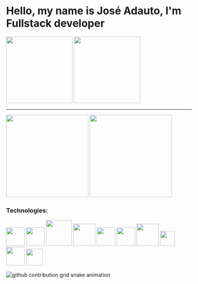 <h1> Hello, my name is José Adauto, I'm Fullstack developer </h1>

<div>
<img height="180em" src="https://github-readme-stats.vercel.app/api?username=albadauto&show_icons=true&theme=tokyonight&include_all_commits=true&count_private=true"/>
<img height="180cm" src="https://github-readme-stats.vercel.app/api/top-langs/?username=albadauto&layout=compact&theme=tokyonight">
 </div>
<hr>
<div>
<img src="https://c.tenor.com/41I-iMyClCgAAAAd/programmer-programming.gif" height="223cm"> 
<img src="https://blog.unyleya.edu.br/wp-content/uploads/2020/03/giphy-2.gif" height="223cm">
</div>
<h3> Technologies: </h3>

<div>
<img src="https://cdn.iconscout.com/icon/free/png-256/javascript-2752148-2284965.png" width="50">
 <img src="https://icon-library.com/images/node-js-icon/node-js-icon-8.jpg" width="50">
 

<img src="https://www.php.net/images/logos/new-php-logo.svg" width="70">
  
<img src="https://cdn.worldvectorlogo.com/logos/codeigniter.svg" width="60">
  
<img src="https://cdn.freebiesupply.com/logos/large/2x/bootstrap-4-logo-svg-vector.svg" width="50">
 
<img src="https://assets.zabbix.com/img/brands/python.svg" width="50"> 
 
  
<img src="https://icones.pro/wp-content/uploads/2021/05/icone-html-orange.png" width="60">

<img src="https://logodownload.org/wp-content/uploads/2017/04/css-3-logo-1.png" width="40">
 
 
 <img src="http://pngimg.com/uploads/mysql/mysql_PNG36.png" width="50">
 <img src="https://i.imgur.com/Jzg3mBO.png" width="45">
 
 
 

![github contribution grid snake animation](https://raw.githubusercontent.com/albadauto/albadauto/output/github-contribution-grid-snake.svg)
 
</div>


